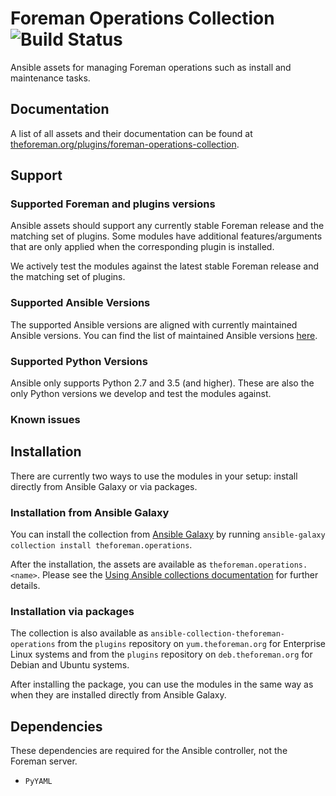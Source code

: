 # Foreman Operations Collection ![Build Status](https://github.com/theforeman/foreman-operations-collection/workflows/CI/badge.svg)

Ansible assets for managing Foreman operations such as install and maintenance tasks.

## Documentation

A list of all assets and their documentation can be found at [theforeman.org/plugins/foreman-operations-collection](https://theforeman.org/plugins/foreman-operations-collection/).

## Support

### Supported Foreman and plugins versions

Ansible assets should support any currently stable Foreman release and the matching set of plugins.
Some modules have additional features/arguments that are only applied when the corresponding plugin is installed.

We actively test the modules against the latest stable Foreman release and the matching set of plugins.

### Supported Ansible Versions

The supported Ansible versions are aligned with currently maintained Ansible versions. You can find the list of maintained Ansible versions [here](https://docs.ansible.com/ansible/latest/reference_appendices/release_and_maintenance.html#release-status).

### Supported Python Versions

Ansible only supports Python 2.7 and 3.5 (and higher). These are also the only Python versions we develop and test the modules against.

### Known issues

## Installation

There are currently two ways to use the modules in your setup: install directly from Ansible Galaxy or via packages.

### Installation from Ansible Galaxy

You can install the collection from [Ansible Galaxy](https://galaxy.ansible.com/theforeman/operations) by running `ansible-galaxy collection install theforeman.operations`.

After the installation, the assets are available as `theforeman.operations.<name>`. Please see the [Using Ansible collections documentation](https://docs.ansible.com/ansible/devel/user_guide/collections_using.html) for further details.

### Installation via packages

The collection is also available as `ansible-collection-theforeman-operations` from the `plugins` repository on `yum.theforeman.org` for Enterprise Linux systems and from the `plugins` repository on `deb.theforeman.org` for Debian and Ubuntu systems.

After installing the package, you can use the modules in the same way as when they are installed directly from Ansible Galaxy.

## Dependencies

These dependencies are required for the Ansible controller, not the Foreman server.

* `PyYAML`
